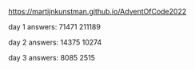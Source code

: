 https://martijnkunstman.github.io/AdventOfCode2022

day 1 answers:
71471
211189

day 2 answers:
14375
10274

day 3 answers:
8085
2515
